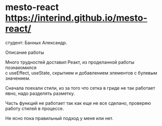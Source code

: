 # mesto-react https://interind.github.io/mesto-react/

студент: Банных Александр.

Описание работы

Много трудностей доставил Реакт, из проделанной работы познакомился  
с useEffect, useState, скрытием и добавлением элементов с булевым значением.

Сначала поехали стили, из за того что сетка в гриде не так работает явно, надо разделять разметку.

Часть функций не работает так как еще не все сделано, проверяю работу стилей в процессе.

Не ясно пока правильный подход у меня или нет.
